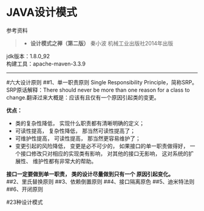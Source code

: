 # JAVA设计模式
  
参考资料
> - **设计模式之禅（第二版）**  秦小波  机械工业出版社2014年出版  
  
jdk版本：1.8.0_92  
构建工具：apache-maven-3.3.9  

----------

#六大设计原则
##1、单一职责原则
Single Responsibility Principle，简称SRP。  
SRP原话解释：There should never be more than one reason for a class to change.翻译过来大概是：应该有且仅有一个原因引起类的变更。  
  
**优点：**  

- 类的复杂性降低， 实现什么职责都有清晰明确的定义；  
- 可读性提高， 复杂性降低， 那当然可读性提高了；  
- 可维护性提高， 可读性提高， 那当然更容易维护了；  
- 变更引起的风险降低， 变更是必不可少的， 如果接口的单一职责做得好， 一个接口修改只对相应的实现类有影响， 对其他的接口无影响， 这对系统的扩展性、 维护性都有非常大的帮助。  
  
**接口一定要做到单一职责， 类的设计尽量做到只有一个
原因引起变化。**  
##2、里氏替换原则
##3、依赖倒置原则
##4、接口隔离原色
##5、迪米特法则
##6、开闭原则
  
#23种设计模式
